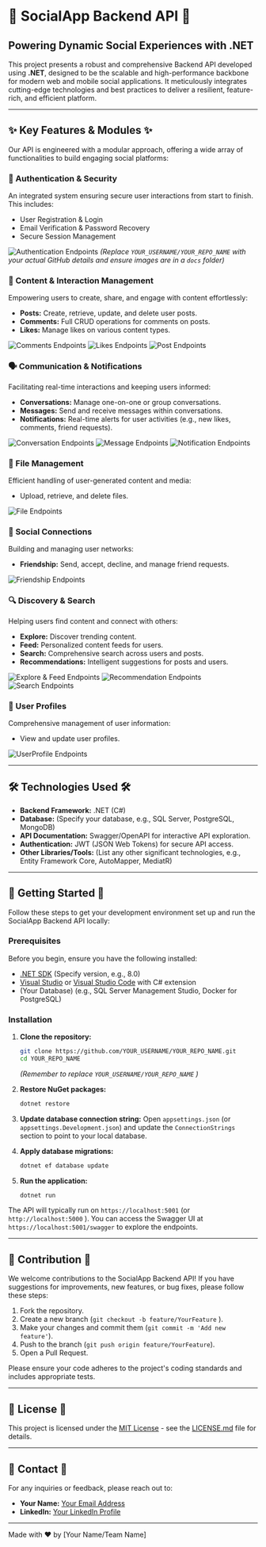 # 🚀 SocialApp Backend API 🚀

## Powering Dynamic Social Experiences with .NET

This project presents a robust and comprehensive Backend API developed using **.NET**, designed to be the scalable and high-performance backbone for modern web and mobile social applications. It meticulously integrates cutting-edge technologies and best practices to deliver a resilient, feature-rich, and efficient platform.

--- 

## ✨ Key Features & Modules ✨

Our API is engineered with a modular approach, offering a wide array of functionalities to build engaging social platforms:

### 🔐 Authentication & Security

An integrated system ensuring secure user interactions from start to finish. This includes:
- User Registration & Login
- Email Verification & Password Recovery
- Secure Session Management

![Authentication Endpoints](https://raw.githubusercontent.com/YOUR_USERNAME/YOUR_REPO_NAME/main/docs/Auth1.PNG )
*(Replace `YOUR_USERNAME/YOUR_REPO_NAME` with your actual GitHub details and ensure images are in a `docs` folder)*

### 💬 Content & Interaction Management

Empowering users to create, share, and engage with content effortlessly:
- **Posts:** Create, retrieve, update, and delete user posts.
- **Comments:** Full CRUD operations for comments on posts.
- **Likes:** Manage likes on various content types.

![Comments Endpoints](https://raw.githubusercontent.com/YOUR_USERNAME/YOUR_REPO_NAME/main/docs/2.PNG )
![Likes Endpoints](https://raw.githubusercontent.com/YOUR_USERNAME/YOUR_REPO_NAME/main/docs/7.PNG )
![Post Endpoints](https://raw.githubusercontent.com/YOUR_USERNAME/YOUR_REPO_NAME/main/docs/8.PNG )

### 🗣️ Communication & Notifications

Facilitating real-time interactions and keeping users informed:
- **Conversations:** Manage one-on-one or group conversations.
- **Messages:** Send and receive messages within conversations.
- **Notifications:** Real-time alerts for user activities (e.g., new likes, comments, friend requests).

![Conversation Endpoints](https://raw.githubusercontent.com/YOUR_USERNAME/YOUR_REPO_NAME/main/docs/3.PNG )
![Message Endpoints](https://raw.githubusercontent.com/YOUR_USERNAME/YOUR_REPO_NAME/main/docs/7.PNG )
![Notification Endpoints](https://raw.githubusercontent.com/YOUR_USERNAME/YOUR_REPO_NAME/main/docs/8.PNG )

### 📂 File Management

Efficient handling of user-generated content and media:
- Upload, retrieve, and delete files.

![File Endpoints](https://raw.githubusercontent.com/YOUR_USERNAME/YOUR_REPO_NAME/main/docs/5.PNG )

### 🤝 Social Connections

Building and managing user networks:
- **Friendship:** Send, accept, decline, and manage friend requests.

![Friendship Endpoints](https://raw.githubusercontent.com/YOUR_USERNAME/YOUR_REPO_NAME/main/docs/6.PNG )

### 🔍 Discovery & Search

Helping users find content and connect with others:
- **Explore:** Discover trending content.
- **Feed:** Personalized content feeds for users.
- **Search:** Comprehensive search across users and posts.
- **Recommendations:** Intelligent suggestions for posts and users.

![Explore & Feed Endpoints](https://raw.githubusercontent.com/YOUR_USERNAME/YOUR_REPO_NAME/main/docs/4.PNG )
![Recommendation Endpoints](https://raw.githubusercontent.com/YOUR_USERNAME/YOUR_REPO_NAME/main/docs/9.PNG )
![Search Endpoints](https://raw.githubusercontent.com/YOUR_USERNAME/YOUR_REPO_NAME/main/docs/9.PNG )

### 👤 User Profiles

Comprehensive management of user information:
- View and update user profiles.

![UserProfile Endpoints](https://raw.githubusercontent.com/YOUR_USERNAME/YOUR_REPO_NAME/main/docs/9.PNG )

--- 

## 🛠️ Technologies Used 🛠️

- **Backend Framework:** .NET (C#)
- **Database:** (Specify your database, e.g., SQL Server, PostgreSQL, MongoDB)
- **API Documentation:** Swagger/OpenAPI for interactive API exploration.
- **Authentication:** JWT (JSON Web Tokens) for secure API access.
- **Other Libraries/Tools:** (List any other significant technologies, e.g., Entity Framework Core, AutoMapper, MediatR)

--- 

## 🚀 Getting Started 🚀

Follow these steps to get your development environment set up and run the SocialApp Backend API locally:

### Prerequisites

Before you begin, ensure you have the following installed:
- [.NET SDK](https://dotnet.microsoft.com/download ) (Specify version, e.g., 8.0)
- [Visual Studio](https://visualstudio.microsoft.com/ ) or [Visual Studio Code](https://code.visualstudio.com/ ) with C# extension
- (Your Database) (e.g., SQL Server Management Studio, Docker for PostgreSQL)

### Installation

1.  **Clone the repository:**
    ```bash
    git clone https://github.com/YOUR_USERNAME/YOUR_REPO_NAME.git
    cd YOUR_REPO_NAME
    ```
    *(Remember to replace `YOUR_USERNAME/YOUR_REPO_NAME` )*

2.  **Restore NuGet packages:**
    ```bash
    dotnet restore
    ```

3.  **Update database connection string:**
    Open `appsettings.json` (or `appsettings.Development.json`) and update the `ConnectionStrings` section to point to your local database.

4.  **Apply database migrations:**
    ```bash
    dotnet ef database update
    ```

5.  **Run the application:**
    ```bash
    dotnet run
    ```

The API will typically run on `https://localhost:5001` (or `http://localhost:5000` ). You can access the Swagger UI at `https://localhost:5001/swagger` to explore the endpoints.

--- 

## 🤝 Contribution 🤝

We welcome contributions to the SocialApp Backend API! If you have suggestions for improvements, new features, or bug fixes, please follow these steps:

1.  Fork the repository.
2.  Create a new branch (`git checkout -b feature/YourFeature` ).
3.  Make your changes and commit them (`git commit -m 'Add new feature'`).
4.  Push to the branch (`git push origin feature/YourFeature`).
5.  Open a Pull Request.

Please ensure your code adheres to the project's coding standards and includes appropriate tests.

--- 

## 📄 License 📄

This project is licensed under the [MIT License](https://opensource.org/licenses/MIT ) - see the [LICENSE.md](LICENSE.md) file for details.

--- 

## 📧 Contact 📧

For any inquiries or feedback, please reach out to:
- **Your Name:** [Your Email Address](mailto:your.email@example.com)
- **LinkedIn:** [Your LinkedIn Profile](https://www.linkedin.com/in/yourprofile )

--- 

Made with ❤️ by [Your Name/Team Name]
